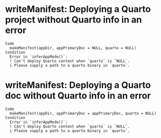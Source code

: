 # writeManifest: Deploying a Quarto project without Quarto info in an error

    Code
      makeManifest(appDir, appPrimaryDoc = NULL, quarto = NULL)
    Condition
      Error in `inferAppMode()`:
      ! Can't deploy Quarto content when `quarto` is `NULL`.
      i Please supply a path to a quarto binary in `quarto`.

# writeManifest: Deploying a Quarto doc without Quarto info in an error

    Code
      makeManifest(appDir, appPrimaryDoc = appPrimaryDoc, quarto = NULL)
    Condition
      Error in `inferAppMode()`:
      ! Can't deploy Quarto content when `quarto` is `NULL`.
      i Please supply a path to a quarto binary in `quarto`.

